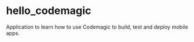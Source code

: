 # hello_codemagic

Application to learn how to use Codemagic to build, test and deploy mobile apps.

